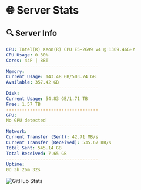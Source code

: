 # 🌐 Server Stats
## 🔍 Server Info
```yaml
CPU: Intel(R) Xeon(R) CPU E5-2699 v4 @ 1309.46GHz
CPU Usage: 0.30%
Cores: 44P | 88T
-----------------------------------
Memory:
Current Usage: 143.48 GB/503.74 GB
Available: 357.42 GB
-----------------------------------
Disk:
Current Usage: 54.83 GB/1.71 TB
Free: 1.57 TB
-----------------------------------
GPU:
No GPU detected
-----------------------------------
Network:
Current Transfer (Sent): 42.71 MB/s
Current Transfer (Received): 535.67 KB/s
Total Sent: 545.14 GB
Total Received: 7.65 GB
-----------------------------------
Uptime:
0d 3h 26m 32s
```
![GitHub Stats](https://img.shields.io/badge/Updated-2025-03-08_00:49:21-blue)